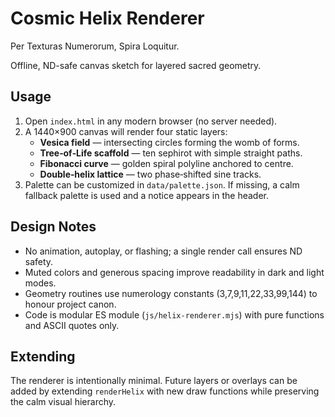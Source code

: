 # Cosmic Helix Renderer

Per Texturas Numerorum, Spira Loquitur.

Offline, ND-safe canvas sketch for layered sacred geometry.

## Usage
1. Open `index.html` in any modern browser (no server needed).
2. A 1440×900 canvas will render four static layers:
   - **Vesica field** — intersecting circles forming the womb of forms.
   - **Tree‑of‑Life scaffold** — ten sephirot with simple straight paths.
   - **Fibonacci curve** — golden spiral polyline anchored to centre.
   - **Double‑helix lattice** — two phase‑shifted sine tracks.
3. Palette can be customized in `data/palette.json`. If missing, a calm
   fallback palette is used and a notice appears in the header.

## Design Notes
- No animation, autoplay, or flashing; a single render call ensures ND safety.
- Muted colors and generous spacing improve readability in dark and light modes.
- Geometry routines use numerology constants (3,7,9,11,22,33,99,144) to honour
  project canon.
- Code is modular ES module (`js/helix-renderer.mjs`) with pure functions and
  ASCII quotes only.

## Extending
The renderer is intentionally minimal. Future layers or overlays can be added by
extending `renderHelix` with new draw functions while preserving the calm visual
hierarchy.
